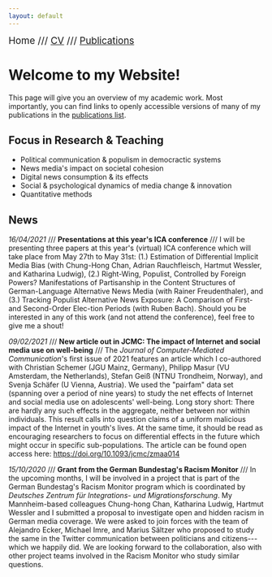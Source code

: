 ```yaml
---
layout: default
---
```


<span style="font-size:14pt">Home /// [CV](./cv.html) /// [Publications](./publications.html)</span>

# Welcome to my Website!

This page will give you an overview of my academic work. Most importantly, you can find links to openly accessible versions of many of my publications in the [publications list](./publications.html).

## Focus in Research & Teaching

* Political communication & populism in democractic systems
* News media's impact on societal cohesion
* Digital news consumption & its effects
* Social & psychological dynamics of media change & innovation
* Quantitative methods

## News

*16/04/2021* /// **Presentations at this year's ICA conference** /// I will be presenting three papers at this year's (virtual) ICA conference which will take place from May 27th to May 31st: (1.) Estimation of Differential Implicit Media Bias (with Chung-Hong Chan, Adrian Rauchfleisch, Hartmut Wessler, and Katharina Ludwig), (2.) Right-Wing, Populist, Controlled by Foreign Powers? Manifestations of Partisanship in the Content Structures of German-Language Alternative News Media (with Rainer Freudenthaler), and (3.) Tracking Populist Alternative News Exposure: A Comparison of First- and Second-Order Elec-tion Periods (with Ruben Bach). Should you be interested in any of this work (and not attend the conference), feel free to give me a shout!

*09/02/2021* /// **New article out in JCMC: The impact of Internet and social media use on well-being** /// The *Journal of Computer-Mediated Communication*'s first issue of 2021 features an article which I co-authored with Christian Schemer (JGU Mainz, Germany), Philipp Masur (VU Amsterdam, the Netherlands), Stefan Geiß (NTNU Trondheim, Norway), and Svenja Schäfer (U Vienna, Austria). We used the "pairfam" data set (spanning over a period of nine years) to study the net effects of Internet and social media use on adolescents' well-being. Long story short: There are hardly any such effects in the aggregate, neither between nor within individuals. This result calls into question claims of a uniform malicious impact of the Internet in youth's lives. At the same time, it should be read as encouraging researchers to focus on differential effects in the future which might occur in specific sub-populations. The article can be found open access here: <a href="https://doi.org/10.1093/jcmc/zmaa014" target="_blank">https://doi.org/10.1093/jcmc/zmaa014</a>

*15/10/2020* /// **Grant from the German Bundestag's Racism Monitor** /// In the upcoming months, I will be involved in a project that is part of the German Bundestag's Racism Monitor program which is coordinated by *Deutsches Zentrum für Integrations- und Migrationsforschung*. My Mannheim-based colleagues Chung-hong Chan, Katharina Ludwig, Hartmut Wessler and I submitted a proposal to investigate open and hidden racism in German media coverage. We were asked to join forces with the team of Alejandro Ecker, Michael Imre, and Marius Sältzer who proposed to study the same in the Twitter communication between politicians and citizens---which we happily did. We are looking forward to the collaboration, also with other project teams involved in the Racism Monitor who study similar questions.